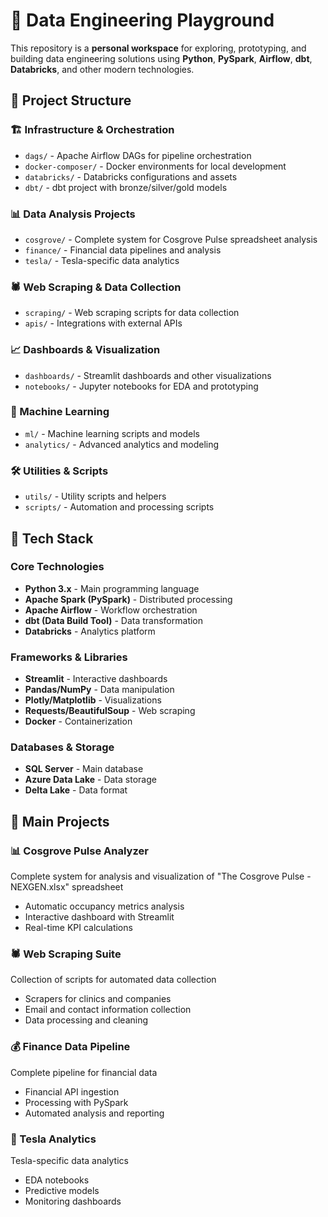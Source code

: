 # 🚀 Data Engineering Playground

This repository is a **personal workspace** for exploring, prototyping, and building data engineering solutions using **Python**, **PySpark**, **Airflow**, **dbt**, **Databricks**, and other modern technologies.

## 📁 Project Structure

### 🏗️ Infrastructure & Orchestration
- `dags/` - Apache Airflow DAGs for pipeline orchestration
- `docker-composer/` - Docker environments for local development
- `databricks/` - Databricks configurations and assets
- `dbt/` - dbt project with bronze/silver/gold models

### 📊 Data Analysis Projects
- `cosgrove/` - Complete system for Cosgrove Pulse spreadsheet analysis
- `finance/` - Financial data pipelines and analysis
- `tesla/` - Tesla-specific data analytics

### 🕷️ Web Scraping & Data Collection
- `scraping/` - Web scraping scripts for data collection
- `apis/` - Integrations with external APIs

### 📈 Dashboards & Visualization
- `dashboards/` - Streamlit dashboards and other visualizations
- `notebooks/` - Jupyter notebooks for EDA and prototyping

### 🧠 Machine Learning
- `ml/` - Machine learning scripts and models
- `analytics/` - Advanced analytics and modeling

### 🛠️ Utilities & Scripts
- `utils/` - Utility scripts and helpers
- `scripts/` - Automation and processing scripts

## 🧰 Tech Stack

### Core Technologies
- **Python 3.x** - Main programming language
- **Apache Spark (PySpark)** - Distributed processing
- **Apache Airflow** - Workflow orchestration
- **dbt (Data Build Tool)** - Data transformation
- **Databricks** - Analytics platform

### Frameworks & Libraries
- **Streamlit** - Interactive dashboards
- **Pandas/NumPy** - Data manipulation
- **Plotly/Matplotlib** - Visualizations
- **Requests/BeautifulSoup** - Web scraping
- **Docker** - Containerization

### Databases & Storage
- **SQL Server** - Main database
- **Azure Data Lake** - Data storage
- **Delta Lake** - Data format

## 🚀 Main Projects

### 📊 Cosgrove Pulse Analyzer
Complete system for analysis and visualization of "The Cosgrove Pulse - NEXGEN.xlsx" spreadsheet
- Automatic occupancy metrics analysis
- Interactive dashboard with Streamlit
- Real-time KPI calculations

### 🕷️ Web Scraping Suite
Collection of scripts for automated data collection
- Scrapers for clinics and companies
- Email and contact information collection
- Data processing and cleaning

### 💰 Finance Data Pipeline
Complete pipeline for financial data
- Financial API ingestion
- Processing with PySpark
- Automated analysis and reporting

### 🚗 Tesla Analytics
Tesla-specific data analytics
- EDA notebooks
- Predictive models
- Monitoring dashboards
